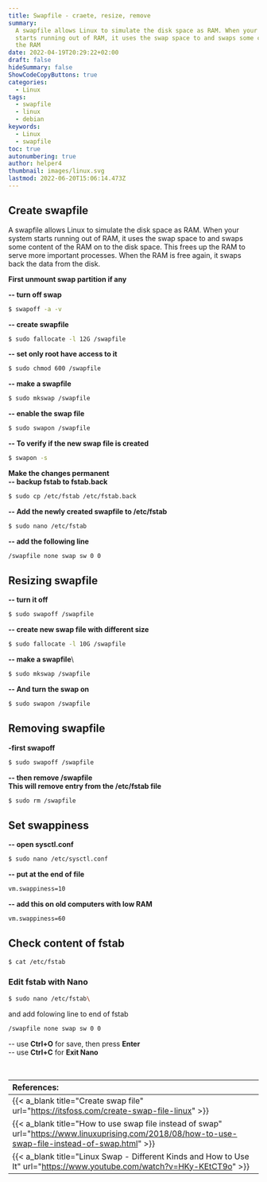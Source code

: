 ```yaml
---
title: Swapfile - craete, resize, remove
summary:
  A swapfile allows Linux to simulate the disk space as RAM. When your system
  starts running out of RAM, it uses the swap space to and swaps some content of
  the RAM
date: 2022-04-19T20:29:22+02:00
draft: false
hideSummary: false
ShowCodeCopyButtons: true
categories:
  - Linux
tags:
  - swapfile
  - linux
  - debian
keywords:
  - Linux
  - swapfile
toc: true
autonumbering: true
author: helper4
thumbnail: images/linux.svg
lastmod: 2022-06-20T15:06:14.473Z
---
```


## Create swapfile

A swapfile allows Linux to simulate the disk space as RAM. When your system starts running out of RAM, it uses the swap space to and swaps some content of the RAM on to the disk space. This frees up the RAM to serve more important processes. When the RAM is free again, it swaps back the data from the disk.

**First unmount swap partition if any**

**-- turn off swap**

```bash
$ swapoff -a -v
```

**-- create swapfile**

```bash
$ sudo fallocate -l 12G /swapfile
```

**-- set only root have access to it**

```bash
$ sudo chmod 600 /swapfile
```

**-- make a swapfile**

```bash
$ sudo mkswap /swapfile
```

**-- enable the swap file**

```bash
$ sudo swapon /swapfile
```

**-- To verify if the new swap file is created**

```bash
$ swapon -s
```

**Make the changes permanent**\
**-- backup fstab to fstab.back**

```bash
$ sudo cp /etc/fstab /etc/fstab.back
```

**-- Add the newly created swapfile to /etc/fstab**

```bash
$ sudo nano /etc/fstab
```

**-- add the following line**

```bash
/swapfile none swap sw 0 0
```

## Resizing swapfile

**-- turn it off**

```bash
$ sudo swapoff /swapfile
```

**-- create new swap file with different size**

```bash
$ sudo fallocate -l 10G /swapfile
```

**-- make a swapfile**\

```bash
$ sudo mkswap /swapfile
```

**-- And turn the swap on**

```bash
$ sudo swapon /swapfile
```

## Removing swapfile

**-first swapoff**

```bash
$ sudo swapoff /swapfile
```

**-- then remove /swapfile\
This will remove entry from the /etc/fstab file**

```bash
$ sudo rm /swapfile
```

## Set swappiness

**-- open sysctl.conf**

```bash
$ sudo nano /etc/sysctl.conf
```

**-- put at the end of file**

```md
vm.swappiness=10
```

**-- add this on old computers with low RAM**

```md
vm.swappiness=60
```

## Check content of fstab
```bash
$ cat /etc/fstab
```

### Edit fstab with Nano
```bash
$ sudo nano /etc/fstab\
```
and add folowing line to end of fstab
```bash
/swapfile none swap sw 0 0
```
-- use **Ctrl+O** for save, then press **Enter**\
-- use **Ctrl+C** for **Exit Nano**



&nbsp;

| **References:**  |
| :--- |
| {{< a_blank title="Create swap file" url="https://itsfoss.com/create-swap-file-linux" >}} |
| {{< a_blank title="How to use swap file instead of swap" url="https://www.linuxuprising.com/2018/08/how-to-use-swap-file-instead-of-swap.html" >}} |
| {{< a_blank title="Linux Swap - Different Kinds and How to Use It" url="https://www.youtube.com/watch?v=HKy-KEtCT9o" >}} |


&nbsp;
